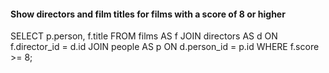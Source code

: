 #### Show directors and film titles for films with a score of 8 or higher

SELECT p.person, f.title FROM films AS f 
JOIN directors AS d ON f.director_id = d.id 
JOIN people AS p ON d.person_id = p.id
WHERE f.score >= 8; 
